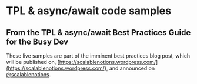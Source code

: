 # TPL & async/await code samples

## From the TPL & async/await Best Practices Guide for the Busy Dev

These live samples are part of the imminent best practices blog post, which will be published on, [https://scalablenotions.wordpress.com/](https://scalablenotions.wordpress.com/), and announced on [@scalablenotions](https://twitter.com/scalablenotions).
